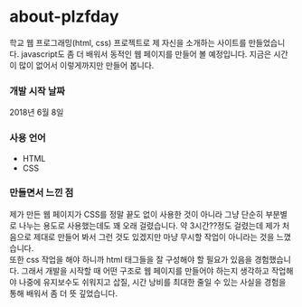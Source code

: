 # about-plzfday
학교 웹 프로그래밍(html, css) 프로젝트로 제 자신을 소개하는 사이트를 만들었습니다.
javascript도 좀 더 배워서 동적인 웹 페이지를 만들어 볼 예정입니다. 지금은 시간이 많이 없어서 이렇게까지만 만들어 봅니다.
### 개발 시작 날짜
2018년 6월 8일
### 사용 언어
* HTML
* CSS
### 만들면서 느낀 점
제가 만든 웹 페이지가 CSS를 정말 끝도 없이 사용한 것이 아니라 그냥 단순히 부분별로 나누는 용도로 사용했는데도 꽤 오래 걸렸습니다. 약 3시간??정도 걸렸는데 제가 처음으로 제대로 만들어 봐서 그런 것도 있겠지만 마냥 무시할 작업이 아니라는 것을 느꼈습니다.  
또한 css 작업을 해야 하니까 html 태그들을 잘 구성해야 할 필요가 있음을 경험했습니다. 그래서 개발을 시작할 때 어떤 구조로 웹 페이지를 만들어야 하는지 생각하고 작업해야 나중에 유지보수도 쉬워지고 삽질, 시간 낭비를 최대한 줄일 수 있는 사실을 경험을 통해 배워서 좀 더 뜻 깊었습니다.
